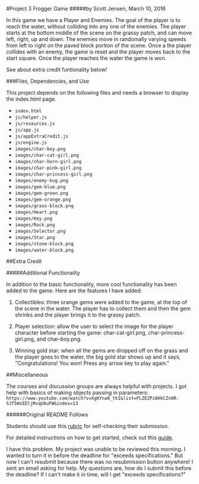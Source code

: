 #Project 3 Frogger Game
#####by Scott Jensen, March 10, 2016

In this game we have a Player and Enemies. The goal of the player is to reach the water, without colliding into any one of the enemies. The player starts at the bottom middle of the scene on the grassy patch, and can move left, right, up and down. The enemies move in randomally varying speeds from left to right on the paved block portion of the scene. Once a the player collides with an enemy, the game is reset and the player moves back to the start square. Once the player reaches the water the game is won. 

See about extra credit funtionality below!

###Files, Dependencies, and Use

This project depends on the following files and needs a browser to display the index.html page.

* `index.html`
* `js/helper.js`
* `js/resources.js`
* `js/app.js`
* `js/appExtraCredit.js`
* `js/engine.js`
* `images/char-boy.png`
* `images/char-cat-girl.png`
* `images/char-horn-girl.png`
* `images/char-pink-girl.png`
* `images/char-princess-girl.png`
* `images/enemy-bug.png`
* `images/gem-blue.png`
* `images/gem-green.png`
* `images/gem-orange.png`
* `images/grass-block.png`
* `images/Heart.png`
* `images/Key.png`
* `images/Rock.png`
* `images/Selector.png`
* `images/Star.png`
* `images/stone-block.png`
* `images/water-block.png`

##Extra Credit

#####Additional Functionality

In addition to the basic functionality, more cool functionality has been added to the game. Here are the features I have added:

1. Collectibles: three orange gems were added to the game, at the top of the scene in the water. The player has to collect them and then the gem shrinks and the player brings it to the grassy patch.

2. Player selection: allow the user to select the image for the player character before starting the game: char-cat-girl.png, char-princess-girl.png, and char-boy.png.

3. Winning gold star: when all the gems are dropped off on the grass and the player goes to the water, the big gold star shows up and it says, "Congratulations! You won! Press any arrow key to play again."

##Miscellaneous  

The courses and discussion groups are always helpful with projects. I got help with basics of making objects passing in parameters:
`https://www.youtube.com/watch?v=XgKYna8_tkI&list=PLZEZPz6HkCZn0R-SJf5WzEDljMvqUAuFW&index=13`

######Original README Follows

Students should use this [rubric](https://www.udacity.com/course/viewer/#!/c-nd001/l-2696458597/m-2687128535) for self-checking their submission.

For detailed instructions on how to get started, check out this [guide](https://docs.google.com/document/d/1v01aScPjSWCCWQLIpFqvg3-vXLH2e8_SZQKC8jNO0Dc/pub?embedded=true).

I have this problem. My project was unable to be reviewed this morning. I wanted to turn it in before the deadline for "exceeds specifications." But now I can't resubmit because there was no resubmission button anywhere! I sent an email asking for help. My questions are, how do I submit this before the deadline? If I can't make it in time, will I get "exceeds specifications?"
